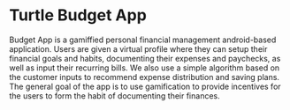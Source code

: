 # Turtle Budget App

Budget App is a gamiffied personal financial management android-based application. Users are given a virtual profile where they can setup their financial goals and habits, documenting their expenses and paychecks, as well as input their recurring bills. We also use a simple algorithm based on the customer inputs to recommend expense distribution and saving plans. The general goal of the app is to use gamification to provide incentives for the users to form the habit of documenting their finances.
